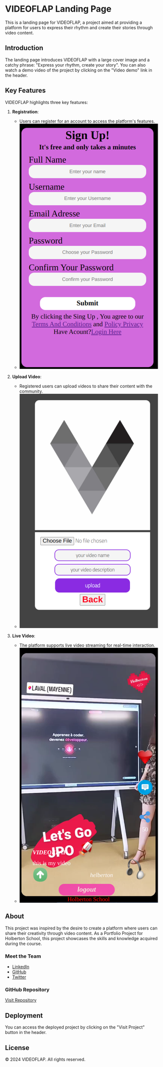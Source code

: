# VIDEOFLAP Landing Page

This is a landing page for VIDEOFLAP, a project aimed at providing a platform for users to express their rhythm and create their stories through video content.

## Introduction

The landing page introduces VIDEOFLAP with a large cover image and a catchy phrase: "Express your rhythm, create your story". You can also watch a demo video of the project by clicking on the "Video demo" link in the header.

## Key Features

VIDEOFLAP highlights three key features:

1. **Registration**:
   - Users can register for an account to access the platform's features.
   - ![Registration](images/image4.png)

2. **Upload Video**:
   - Registered users can upload videos to share their content with the community.
   - ![Upload video](images/image2.png)

3. **Live Video**:
   - The platform supports live video streaming for real-time interaction.
   - ![Live video](images/image3.png)

## About

This project was inspired by the desire to create a platform where users can share their creativity through video content. As a Portfolio Project for Holberton School, this project showcases the skills and knowledge acquired during the course.

### Meet the Team

- [LinkedIn](https://linkedin.com)
- [GitHub](https://github.com/idoudi2020)
- [Twitter](https://twitter.com)

### GitHub Repository

[Visit Repository](https://github.com/idoudi2020/idoudi2020.github.io)

## Deployment

You can access the deployed project by clicking on the "Visit Project" button in the header.

## License

&copy; 2024 VIDEOFLAP. All rights reserved.
